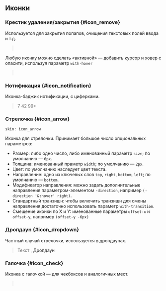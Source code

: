 ---
---

## Иконки

### Крестик удаления/закрытия {#icon_remove}

Используется для закрытия попапов, очищения текстовых полей ввода и т.д.

> <span class="icon_remove"> </span>
>
> <div class="example:icon_remove"></div>

Любую иконку можно сделать «активной» — добавить курсор и ховер с опасити, используя параметр `with-hover`

> <span class="active-icon_remove"> </span>
>
> <div class="example:active-icon_remove"></div>

### Нотификация {#icon_notification}

Иконка-баджик нотификации, с циферками.

> <span class="icon_notification">7</span>
> <span class="icon_notification">42</span>
> <span class="icon_notification">99+</span>
>
> <div class="example:icon_notification"></div>

### Стрелочка {#icon_arrow}

    skin: icon_arrow

Иконка для стрелочки. Принимает большое число опциональных параметров:

- Размер: либо одно число, либо именованный параметр `size`; по умолчанию — `6px`.
- Толщина: именованный праметр `width`; по умолчанию — `2px`.
- Цвет: по умолчанию наследует цвет текста.
- Направление: одно из ключевых слов `top`, `right`, `bottom`, `left`; по умолчанию — `bottom`.
- Модификатор направления: можно задать дополнительные направления параметром-элементом `-direction`, например `(-direction '&:hover' right)`.
- Стандартный транзишн: чтобы включить транзишн для смены направления достаточно использовать параметр `with-transition`.
- Смещение иконки по X и Y: именованные параметры `offset-x` и `offset-y`, например `(offset-y -6px)`

> <span class="icon_arrow"></span>
> <span class="icon_another-arrow"></span>
> <span class="icon_another-arrow_offset"></span>
>
> <div class="example:icon_arrow"></div>

### Дропдаун {#icon_dropdown}

Частный случай стрелочки, используется в дропдаунах.

> Текст <span class="icon_dropdown"></span>,
> <a class="complex-link"><span class="link-inner">Дропдаун</span> <span class="icon_dropdown"></span></a>
>
> <div class="example:icon_dropdown"></div>

### Галочка {#icon_check}

Иконка с галочкой — для чекбоксов и аналогичных мест.

> <span class="icon_check"> </span>
>
> <div class="example:icon_check"></div>
